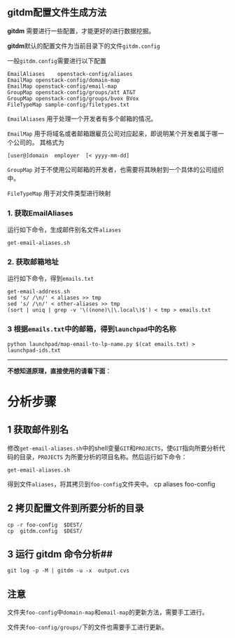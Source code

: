 ## gitdm配置文件生成方法 ##

**gitdm** 需要进行一些配置，才能更好的进行数据挖掘。

**gitdm**默认的配置文件为当前目录下的文件`gitdm.config`

一般`gitdm.config`需要进行以下配置

	EmailAliases	openstack-config/aliases
	EmailMap openstack-config/domain-map
	EmailMap openstack-config/email-map
    GroupMap openstack-config/groups/att AT&T
    GroupMap openstack-config/groups/bvox BVox
	FileTypeMap sample-config/filetypes.txt


`EmailAliases` 用于处理一个开发者有多个邮箱的情况。

`EmailMap`	用于将域名或者邮箱跟雇员公司对应起来，即说明某个开发者属于哪一个公司的。
其格式为

    [user@]domain  employer  [< yyyy-mm-dd]

`GroupMap` 对于不使用公司邮箱的开发者，也需要将其映射到一个具体的公司组织中。

`FileTypeMap` 用于对文件类型进行映射

### 1. 获取EmailAliases ###

运行如下命令，生成邮件别名文件`aliases`

    get-email-aliases.sh

### 2. 获取邮箱地址 ###

运行如下命令，得到`emails.txt`

    get-email-address.sh
	sed 's/ /\n/' < aliases >> tmp
	sed 's/ /\n/' < other-aliases >> tmp
 	(sort | uniq | grep -v '\((none)\|\.local\)$') < tmp > emails.txt

### 3 根据`emails.txt`中的邮箱，得到`launchpad`中的名称 ###
	python launchpad/map-email-to-lp-name.py $(cat emails.txt) > launchpad-ids.txt



----------

**不想知道原理，直接使用的请看下面**：

# 分析步骤 #
## 1 获取邮件别名 ##
修改`get-email-aliases.sh`中的shell变量`GIT`和`PROJECTS`，使`GIT`指向所要分析代码的目录，`PROJECTS`
为所要分析的项目名称。然后运行如下命令：

    get-email-aliases.sh

得到文件`aliases`，将其拷贝到`foo-config`文件夹中。
    cp aliases	foo-config

## 2 拷贝配置文件到所要分析的目录 ##

	cp -r foo-config  $DEST/
	cp  gitdm.config  $DEST/
## 3 运行 gitdm 命令分析##

	git log -p -M | gitdm -u -x  output.cvs


## 注意 ##
文件夹`foo-config`中`domain-map`和`email-map`的更新方法，需要手工进行。

文件夹`foo-config/groups/`下的文件也需要手工进行更新。
